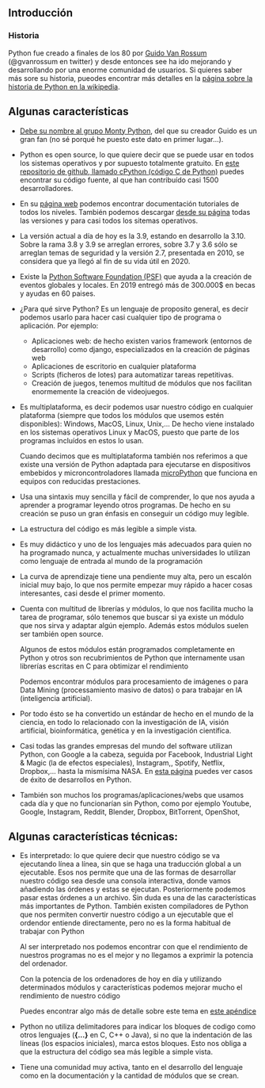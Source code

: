 ## Introducción

### Historia

Python fue creado a finales de los 80 por [Guido Van Rossum](https://es.wikipedia.org/wiki/Guido_van_Rossum)  (@gvanrossum en twitter) y desde entonces see ha ido mejorando y  desarrollando por una enorme comunidad de usuarios. Si quieres saber más sore su historia, pueodes encontrar más detalles en la [página sobre la historia de Python en la wikipedia](https://es.wikipedia.org/wiki/Historia_de_Python).

## Algunas características

* [Debe su nombre al grupo Monty Python](https://docs.Python.org/3/faq/general.html#id19), del que su creador Guido es un gran fan (no sé porqué he puesto este dato en primer lugar...).

* Python es open source, lo que quiere decir que se puede usar en todos los sistemas operativos y por supuesto totalmente gratuito. En [este repositorio de github, llamado cPython (código C de Python)](https://github.com/Python/cPython) puedes encontrar su código fuente, al que han contribuído casi 1500 desarrolladores. 

* En su [página web](https://www.Python.org/) podemos encontrar documentación tutoriales de todos los niveles. También podemos descargar [desde su página](https://www.Python.org/downloads/) todas las versiones y para casi todos los sitemas operativos.

* La versión actual a día de hoy es la 3.9, estando en desarrollo la 3.10. Sobre la rama 3.8 y 3.9 se arreglan errores, sobre 3.7 y 3.6 sólo se arreglan temas de seguridad y la versión 2.7, presentada en 2010, se considera que ya llegó al fin de su vida útil en 2020.

* Existe la [Python Software Foundation (PSF)](https://www.Python.org/psf-landing/) que ayuda a la creación de eventos globales y locales. En 2019 entregó más de 300.000$ en becas y ayudas en 60 paises. 

* ¿Para qué sirve Python?  Es un lenguaje de proposito general, es decir podemos usarlo para hacer casi cualquier tipo de programa o aplicación. Por ejemplo:
    * Aplicaciones web: de hecho existen varios framework (entornos de desarrollo) como django, especializados en la creación de páginas web
    * Aplicaciones de escritorio en cualquier plataforma
    * Scripts (ficheros de lotes) para automatizar tareas repetitivas.
    * Creación de juegos, tenemos multitud de módulos que nos facilitan enormemente la creación de videojuegos.

* Es multiplataforma, es decir podemos usar nuestro código en cualquier plataforma (siempre que todos los módulos que usemos estén disponibles): Windows, MacOS, Linux, Unix,... De hecho viene instalado en los sistemas operativos Linux y MacOS, puesto que parte de los programas incluídos en estos lo usan. 

    Cuando decimos que es multiplataforma también nos referimos a que existe una versión de Python adaptada para ejecutarse en dispositivos embebidos y microncontroladores llamada [microPython](http://microPython.org/) que funciona en equipos con reducidas prestaciones.

* Usa una sintaxis muy sencilla y fácil de comprender, lo que nos ayuda a aprender a programar leyendo otros programas. De hecho en su creación se puso un gran énfasis en conseguir un código muy legible.

* La estructura del código es más legible a simple vista.

* Es muy didáctico y uno de los lenguajes más adecuados para quien no ha programado nunca, y actualmente muchas universidades lo utilizan como lenguaje de entrada al mundo de la programación

* La curva de aprendizaje tiene una pendiente muy alta, pero un escalón inicial muy bajo, lo que nos permite empezar muy rápido a hacer cosas interesantes, casi desde el primer momento.

* Cuenta con multitud de librerías y módulos, lo que nos facilita mucho la tarea de programar, sólo tenemos que buscar si ya existe un módulo que nos sirva y adaptar algún ejemplo. Además estos módulos suelen ser también open source. 

    Algunos de estos módulos están programados completamente en Python y otros son recubrimientos de Python que internamente usan librerías escritas en C para obtimizar el rendimiento

    Podemos encontrar módulos para procesamiento de imágenes o para Data Mining (processamiento masivo de datos) o para trabajar en IA (inteligencia artificial). 

* Por todo ésto se ha convertido un estándar de hecho en el mundo de la ciencia, en todo lo relacionado con la investigación de IA, visión artificial, bioinformática, genética y en la investigación científica.

* Casi todas las grandes empresas del mundo del software utilizan Python, con Google a la cabeza, seguida por Facebook, Industrial Light & Magic (la de efectos especiales), Instagram,, Spotify, Netflix, Dropbox,... hasta la mismísima NASA. En [esta página](https://www.Python.org/success-stories/) puedes ver casos de éxito de desarrollos en Python.

* También son muchos los programas/aplicaciones/webs que usamos cada día y que no funcionarían sin Python, como por ejemplo Youtube, Google, Instagram, Reddit, Blender, Dropbox, BitTorrent, OpenShot, 


## Algunas características técnicas:

* Es interpretado: lo que quiere decir que nuestro código se va ejecutando línea a línea, sin que se haga una traducción global a un ejecutable. Esos nos permite que una de las formas de desarrollar nuestro código sea desde una consola interactiva, donde vamos añadiendo las órdenes y estas se ejecutan. Posteriormente podemos pasar estas órdenes a un archivo. Sin duda es una de las características más importantes de Python. También existen compiladores de Python que nos permiten convertir nuestro código a un ejecutable que el ordendor entiende directamente, pero no es la forma habitual de trabajar con Python

    Al ser interpretado nos podemos encontrar con que el rendimiento de nuestros programas no es el mejor y no llegamos a exprimir la potencia del ordenador. 

    Con la potencia de los ordenadores de hoy en día y utilizando determinados módulos y características podemos mejorar mucho el rendimiento de nuestro código

    Puedes encontrar algo más de detalle sobre este tema en [este apéndice](./0.2.ApendiceCompilados_vs_Interpretados.md)

* Python no utiliza delimitadores para indicar los bloques de codigo como otros lenguajes (**{...}** en C, C++ o Java), si no que la indentación de las líneas (los espacios iniciales), marca estos bloques. Esto nos obliga a que la estructura del código sea más legible a simple vista.

* Tiene una comunidad muy activa, tanto en el desarrollo del lenguaje como en la documentación y la cantidad de módulos que se crean.






